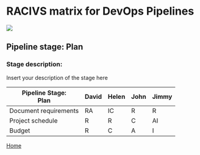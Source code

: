 # __RACIVS matrix for DevOps Pipelines__   

<img src="https://user-images.githubusercontent.com/10748736/112030685-6c81be80-8b32-11eb-94b8-c2c01b8f4581.png">

## __Pipeline stage:__  Plan  
### __Stage description:__  
Insert your description of the stage here  

| Pipeline Stage:<br>Plan   | David  | Helen  | John  | Jimmy |
|----------------------------- |-------- |-------- |-------- |-------- |
| Document requirements           |    RA     |   IC      |   R      |   R      |         
| Project schedule              |    R     |    R     |    C     |    AI     |         
| Budget                      |    R     |    C     |    A     |    I     | 
  
  
[Home](../index.md)  
